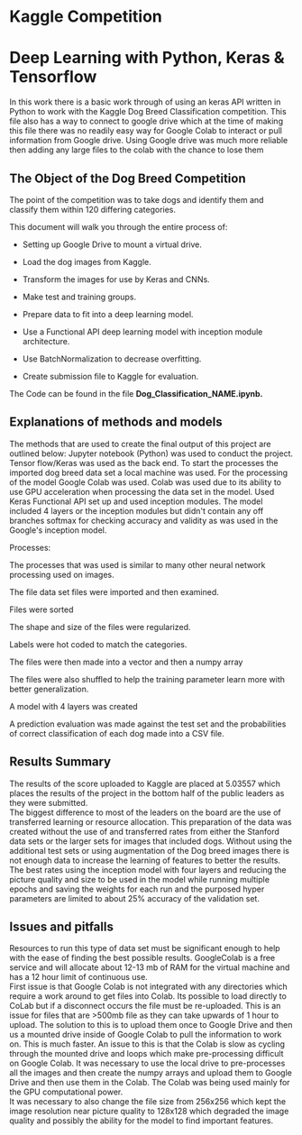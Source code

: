 # Kaggle Competition
# Deep Learning with Python, Keras & Tensorflow

In this work there is a basic work through of using an keras API written in Python to work with the Kaggle Dog Breed Classification competition. This file also has a way to connect to google drive which at the time of making this file there was no readily easy way for Google Colab to interact or pull information from Google drive.  Using Google drive was much more reliable then adding any large files to the colab with the chance to lose them

## The Object of the Dog Breed Competition
The point of the competition was to take dogs and identify them and classify them within 120 differing categories.

This document will walk you through the entire process of:
- Setting up Google Drive to mount a virtual drive.

- Load the dog images from Kaggle.

- Transform the images for use by Keras and CNNs.

- Make test and training groups.

- Prepare data to fit into a deep learning model.

- Use a Functional API deep learning model with inception module architecture.
- Use BatchNormalization to decrease overfitting.

- Create submission file to Kaggle for evaluation.

The Code can be found in the file **Dog_Classification_NAME.ipynb.**  
## Explanations of methods and models
The methods that are used to create the final output of this project are outlined below:
Jupyter notebook (Python) was used to conduct the project.  Tensor flow/Keras was used as the back end.  To start the processes the imported dog breed data set a local machine was used.  For the processing of the model Google Colab was used.  Colab was used due to its ability to use GPU acceleration when processing the data set in the model.  Used Keras Functional API set up and used inception modules.  The model included 4 layers or the inception modules but didn't contain any off branches softmax for checking accuracy and validity as was used in the Google's inception model. 

Processes:

The processes that was used is similar to many other neural network processing used on images. 

The file data set files were imported and then examined. 

Files were sorted

The shape and size of the files were regularized. 

Labels were hot coded to match the categories.

The files were then made into a vector and then a numpy array

The files were also shuffled to help the training parameter learn more with better generalization. 

A model with 4 layers was created

A prediction evaluation was made against the test set and the probabilities of correct classification of each dog made into a CSV file.
## Results Summary
The results of the score uploaded to Kaggle are placed at 5.03557 which places the results of the project in the bottom half of the public leaders as they were submitted.  
The biggest difference to most of the leaders on the board are the use of transferred learning or resource allocation.  This preparation of the data was created without the use of and transferred rates from either the Stanford data sets or the larger sets for images that included dogs.
Without using the additional test sets or using augmentation of the Dog breed images there is not enough data to increase the learning of features to better the results. The best rates using the inception model with four layers and reducing the picture quality and size to be used in the model while running multiple epochs and saving the weights for each run and the purposed hyper parameters are limited to about 25% accuracy of the validation set.
## Issues and pitfalls
Resources to run this type of data set must be significant enough to help with the ease of finding the best possible results.  GoogleColab is a free service and will allocate about 12-13 mb of RAM for the virtual machine and has a 12 hour limit of continuous use.  
First issue is that Google Colab is not integrated with any directories which require a work around to get files into Colab.  Its possible to load directly to CoLab but if a disconnect occurs the file must be re-uploaded.  This is an issue for files that are >500mb file as they can take upwards of 1 hour to upload.  The solution to this is to upload them once to Google Drive and then us a mounted drive inside of Google Colab to pull the information to work on.  This is much faster.  An issue to this is that the Colab is slow as cycling through the mounted drive and loops which make pre-processing difficult on Google Colab.  It was necessary to use the local drive to pre-processes all the images and then create the numpy arrays and upload them to Google Drive and then use them in the Colab.  The Colab was being used mainly for the GPU computational power.  
It was necessary to also change the file size from 256x256 which kept the image resolution near picture quality to 128x128 which degraded the image quality and possibly the ability for the model to find important features.  
